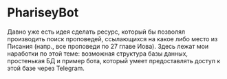 # PhariseyBot
Давно уже есть идея сделать ресурс, который бы позволял производить поиск проповедей, ссылающихся на какое либо место из Писания (напр., все проповеди по 27 главе Иова). Здесь лежат
мои наработки по этой теме: возможная структура базы данных, простенькая БД и пример бота, который умеет предоставлять доступ к этой базе через Telegram.

